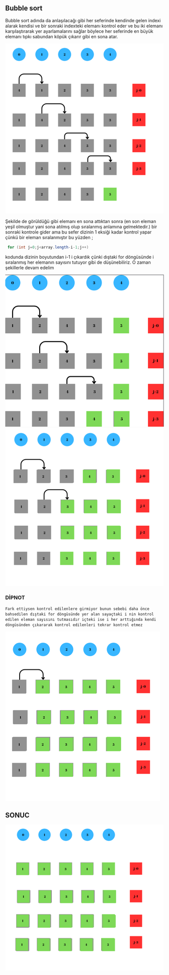 ## Bubble sort

Bubble sort adında da anlaşılacağı gibi her seferinde kendinde gelen indexi alarak
kendisi ve bir sonraki indexteki elemanı kontrol eder ve bu iki elemanı karşılaştırarak
yer ayarlamalarını sağlar böylece her seferinde en büyük elemanı
tıpkı sabundan köpük çıkarır gibi en sona atar.

![1.png](images%2F1.png)

Şekilde de görüldüğü gibi elemanı en sona attıktan sonra (en son eleman
yeşil olmuştur yani sona atılmış olup sıralanmış anlamına gelmektedir.)
bir sonraki kontrole gider ama bu sefer dizinin 1 eksiği kadar kontrol yapar
çünkü bir eleman sıralanmıştır bu yüzden ;
````java
 for (int j=0;j<array.length-i-1;j++)
````
kodunda dizinin boyutundan i-1 i çıkardık çünki dıştaki for döngüsünde 
i sıralanmış her elemanın sayısını tutuyor gibi de düşünebiliriz.
O zaman şekillerle devam edelim

![2.png](images%2F2.png)
![3.png](images%2F3.png)

### DİPNOT
``
Fark ettiysen kontrol edilenlere girmiyor bunun sebebi daha önce bahsedilen
dıştaki for döngüsünde yer alan sayaçtaki i nin kontrol edilen eleman
sayısını tutmasıdır içteki ise i her arttığında kendi döngüsünden çıkararak
kontrol edilenleri tekrar kontrol etmez
``



![4.png](images%2F4.png)


## SONUC

![sonuc.png](images%2Fsonuc.png)